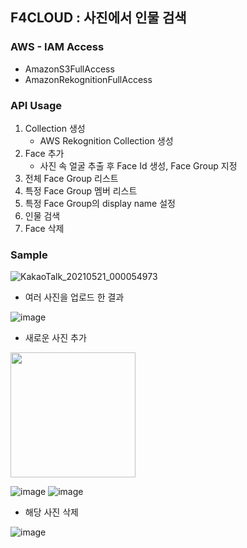 
## F4CLOUD : 사진에서 인물 검색

### AWS - IAM Access
   -  AmazonS3FullAccess
   -  AmazonRekognitionFullAccess

###  API Usage
1. Collection 생성
      * AWS Rekognition Collection 생성
2. Face 추가
      * 사진 속 얼굴 추출 후 Face Id 생성, Face Group 지정
3. 전체 Face Group 리스트
4. 특정 Face Group 멤버 리스트 
5. 특정 Face Group의 display name 설정
6. 인물 검색      
7. Face 삭제
         
### Sample
![KakaoTalk_20210521_000054973](https://user-images.githubusercontent.com/68395698/119002258-ae5ea200-b9c7-11eb-80bc-155df0218856.gif)

* 여러 사진을 업로드 한 결과

![image](https://user-images.githubusercontent.com/68395698/119005936-e0bdce80-b9ca-11eb-9cbd-9d7d8fdd4a73.png)

* 새로운 사진 추가
<img width="200" src="https://user-images.githubusercontent.com/68395698/119005916-d8fe2a00-b9ca-11eb-9200-8eaae0747415.jpg">

![image](https://user-images.githubusercontent.com/68395698/119006548-72c5d700-b9cb-11eb-8636-f65841008a2d.png)
![image](https://user-images.githubusercontent.com/68395698/119006627-7fe2c600-b9cb-11eb-9609-70f70fde400b.png)

* 해당 사진 삭제

![image](https://user-images.githubusercontent.com/68395698/119005936-e0bdce80-b9ca-11eb-9cbd-9d7d8fdd4a73.png)
